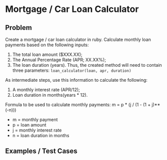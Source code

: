 Mortgage / Car Loan Calculator
==============================

## Problem
Create a mortgage / car loan calculator in ruby.
Calculate monthly loan payments based on the following inputs:
1. The total loan amount ($XXX.XX);
2. The Annual Percentage Rate (APR; XX.XX%);
3. The loan duration (years).
Thus, the created method will need to contain three parameters: 
`loan_calculator(loan, apr, duration)`

As intermediate steps, use this information to calculate the following:
1. A monthly interest rate (APR/12);
2. Loan duration in months(years * 12).

Formula to be used to calculate monthly payments:
m = p * (j / (1 - (1 + j)**(-n)))
* m = monthly payment
* p = loan amount
* j = monthly interest rate
* n = loan duration in months

## Examples / Test Cases


